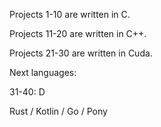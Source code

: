 Projects 1-10 are written in C.

Projects 11-20 are written in C++.

Projects 21-30 are written in Cuda.

Next languages:

31-40: D

Rust / Kotlin / Go / Pony
